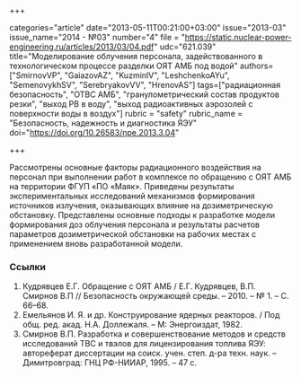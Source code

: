 +++

categories="article"
date="2013-05-11T00:21:00+03:00"
issue="2013-03"
issue_name="2014 - №03"
number="4"
file = "https://static.nuclear-power-engineering.ru/articles/2013/03/04.pdf"
udc="621.039"
title="Моделирование облучения персонала, задействованного в технологическом процессе разделки ОЯТ АМБ под водой"
authors=["SmirnovVP", "GaiazovAZ", "KuzminIV", "LeshchenkoAYu", "SemenovykhSV", "SerebryakovVV", "HrenovAS"]
tags=["радиационная безопасность", "ОТВС АМБ", "гранулометрический состав продуктов резки", "выход РВ в воду", "выход радиоактивных аэрозолей с поверхности воды в воздух"]
rubric = "safety"
rubric_name = "Безопасность, надежность и диагностика ЯЭУ"
doi="https://doi.org/10.26583/npe.2013.3.04"

+++

Рассмотрены основные факторы радиационного воздействия на персонал при выполнении работ в комплексе по обращению с ОЯТ АМБ на территории ФГУП «ПО «Маяк». Приведены результаты экспериментальных исследований механизмов формирования источников излучения, оказывающих влияние на дозиметрическую обстановку. Представлены основные подходы к разработке модели формирования доз облучения персонала и результаты расчетов параметров дозиметрической обстановки на рабочих местах с применением вновь разработанной модели.

### Ссылки

1. Кудрявцев Е.Г. Обращение с ОЯТ АМБ / Е.Г. Кудрявцев, В.П. Смирнов В.П // Безопасность окружающей среды. – 2010. – № 1. – С. 66–68.
2. Емельянов И. Я. и др. Конструирование ядерных реакторов. / Под общ. ред. акад. Н.А. Доллежаля. – М: Энергоиздат, 1982.
3. Смирнов В.П. Разработка и совершенствование методов и средств исследований ТВС и твэлов для лицензирования топлива ЯЭУ: автореферат диссертации на соиск. учен. степ. д-ра техн. наук. – Димитровград: ГНЦ РФ-НИИАР, 1995. – 47 с.